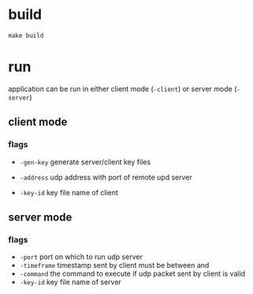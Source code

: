 # build

```
make build
```

# run
application can be run in either client mode (`-client`) or server mode (`-server`)

## client mode

### flags
- `-gen-key` generate server/client key files

- `-address` udp address with port of remote upd server
- `-key-id` key file name of client

## server mode

### flags
- `-port` port on which to run udp server
- `-timeframe` timestamp sent by client must be between <now-timeframe> and <now>
- `-command` the command to execute if udp packet sent by client is valid 
- `-key-id` key file name of server
